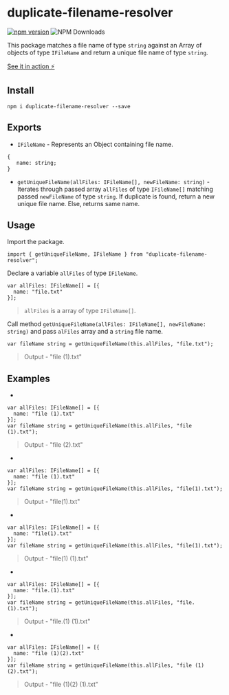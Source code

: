 # duplicate-filename-resolver

[![npm version](https://badge.fury.io/js/duplicate-filename-resolver.svg)](https://badge.fury.io/js/duplicate-filename-resolver)
![NPM Downloads](https://img.shields.io/npm/dm/duplicate-filename-resolver)


This package matches a file name of type `string` against an Array of objects of type `IFileName` and return a unique file name of type `string`.

[See it in action ⚡️](https://stackblitz.com/edit/stackblitz-starters-6vmtw3)

## Install

`npm i duplicate-filename-resolver --save`

## Exports

- `IFileName` - Represents an Object containing file name.

```
{
   name: string;
}
```

- `getUniqueFileName(allFiles: IFileName[], newFileName: string)` - Iterates through passed array `allFiles` of type `IFileName[]` matching passed `newFileName` of type `string`. If duplicate is found, return a new unique file name. Else, returns same name.

## Usage

Import the package.

```
import { getUniqueFileName, IFileName } from "duplicate-filename-resolver";
```

Declare a variable `allFiles` of type `IFileName`.

```
var allFiles: IFileName[] = [{
  name: "file.txt"
}];
```

> `allFiles` is a array of type `IFileName[]`.

Call method `getUniqueFileName(allFiles: IFileName[], newFileName: string)` and pass `alFiles` array and a `string` file name.

```
var fileName string = getUniqueFileName(this.allFiles, "file.txt");
```

> Output - "file (1).txt"

## Examples

-

```
var allFiles: IFileName[] = [{
  name: "file (1).txt"
}];
var fileName string = getUniqueFileName(this.allFiles, "file (1).txt");
```

> Output - "file (2).txt"

-

```
var allFiles: IFileName[] = [{
  name: "file (1).txt"
}];
var fileName string = getUniqueFileName(this.allFiles, "file(1).txt");
```

> Output - "file(1).txt"

-

```
var allFiles: IFileName[] = [{
  name: "file(1).txt"
}];
var fileName string = getUniqueFileName(this.allFiles, "file(1).txt");
```

> Output - "file(1) (1).txt"

-

```
var allFiles: IFileName[] = [{
  name: "file.(1).txt"
}];
var fileName string = getUniqueFileName(this.allFiles, "file.(1).txt");
```

> Output - "file.(1) (1).txt"

-

```
var allFiles: IFileName[] = [{
  name: "file (1)(2).txt"
}];
var fileName string = getUniqueFileName(this.allFiles, "file (1)(2).txt");
```

> Output - "file (1)(2) (1).txt"
